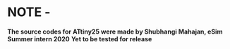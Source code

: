 # NOTE - 

**The source codes for ATtiny25 were made by Shubhangi Mahajan, eSim Summer intern 2020**
**Yet to be tested for release**
